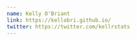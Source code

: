 ```yaml
---
name: Kelly O'Briant
link: https://kellobri.github.io/
twitter: https://twitter.com/kellrstats
---
```

